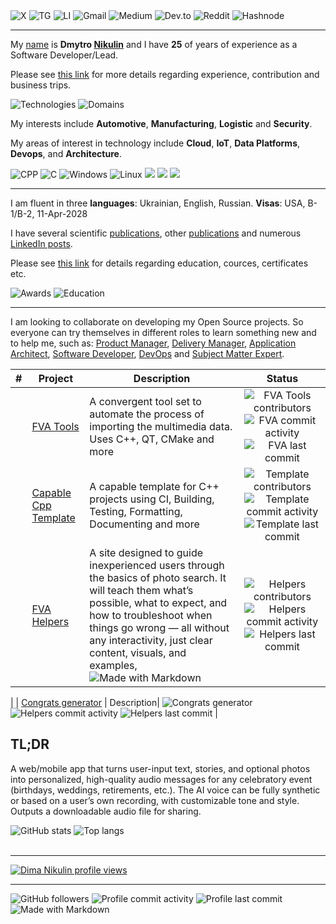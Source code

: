 <div>
<img alt="X" src="https://img.shields.io/badge/DmytroNikulin-1DA1F2?style=for-the-badge&logo=twitter&logoColor=white"/>
<img alt="TG" src="https://img.shields.io/badge/dimanikulin79-2CA5E0?style=for-the-badge&logo=telegram&logoColor=white"/>
<img alt="LI" src="https://img.shields.io/badge/dimanikulin-0077B5?style=for-the-badge&logo=linkedin&logoColor=white"/>
<img alt="Gmail" src="https://img.shields.io/badge/dimanikulin-D14836?style=for-the-badge&logo=gmail&logoColor=white"/>
<img alt="Medium" src="https://img.shields.io/badge/dimanikulin_43511-12100E?style=for-the-badge&logo=medium&logoColor=white"/>
<img alt="Dev.to" src="https://img.shields.io/badge/dimanikulin-0A0A0A?style=for-the-badge&logo=dev.to&logoColor=white"/>
<img alt="Reddit" src="https://img.shields.io/badge/dimanikulin-FF4500?style=for-the-badge&logo=reddit&logoColor=white"/>
<img alt="Hashnode" src="https://img.shields.io/badge/dimanikulin-2962FF?style=for-the-badge&logo=hashnode&logoColor=white"/>
</div>

---

My [name](./MyBio_en.md) is **Dmytro [Nikulin](./HistorySecondName_ru.md)** and I have **25** of years of experience as a Software Developer/Lead.

Please see [this link](./MyExperience.md) for more details regarding experience, contribution and business trips.

<div>
<img alt="Technologies" src="https://github-readme-stats.vercel.app/api/gist?id=7ff91d7c5a029de32a04b40bba890998"/>
<img alt="Domains" src="https://github-readme-stats.vercel.app/api/gist?id=a7e18d8123709bc2645a742a1dbc232e"/>
</div>

My interests include **Automotive**, **Manufacturing**, **Logistic** and **Security**.

My areas of interest in technology include **Cloud**, **IoT**, **Data Platforms**, **Devops**, and **Architecture**.

<div>
<img alt="CPP" src="https://img.shields.io/badge/C%2B%2B-00599C?style=for-the-badge&logo=c%2B%2B&logoColor=white"/>
<img alt="C" src="https://img.shields.io/badge/C-00599C?style=for-the-badge&logo=c&logoColor=white"/>
<img alt="Windows" src="https://img.shields.io/badge/Windows-0078D6?style=for-the-badge&logo=windows&logoColor=white"/>
<img alt="Linux" src="https://img.shields.io/badge/Linux-FCC624?style=for-the-badge&logo=linux&logoColor=black"/>
<img src="https://img.shields.io/badge/Oracle-F80000?style=for-the-badge&logo=Oracle&logoColor=white"/>
<img src="https://img.shields.io/badge/SQLite-07405E?style=for-the-badge&logo=sqlite&logoColor=white"/>
<img src="https://img.shields.io/badge/GIT-E44C30?style=for-the-badge&logo=git&logoColor=white"/>
</div>

---

I am fluent in three **languages**: Ukrainian, English, Russian. **Visas**: USA, B-1/B-2, 11-Apr-2028

I have several scientific [publications](./MySciencePublications.md), other [publications](./MyPublications.md) and numerous [LinkedIn posts](./MyLinkedInPosts.md).

Please see [this link](./MyEducation.md) for details regarding education, cources, certificates etc.

<div>
<img alt="Awards" src="https://github-readme-stats.vercel.app/api/gist?id=67fd1012dd1c668aeb6c88ba98ffc7af"/>
<img alt="Education" src="https://github-readme-stats.vercel.app/api/gist?id=1ce3421ecd4b81519d6f080a3260bcaa"/>
</div>

---

I am looking to collaborate on developing my Open Source projects. So everyone can try themselves in different roles to learn something new and to help me, such as: [Product Manager](./WhatILearnedAsProductManager_en.md), [Delivery Manager](./WhatILearnedAsDeliveryManager_en.md),
[Application Architect](./WhatILearnedAsAppArchitect_en.md), [Software Developer](./WhatILearnedAsSoftwareDeveloper_en.md), [DevOps](./WhatILearnedAsDevOps_en.md) and [Subject Matter Expert](./WhatILearnedAsSubjectMatterExpert_en.md).

| # | Project                     | Description| Status         |
| - | ----------------------------|------------|:--------------:|
|  | [FVA Tools](https://github.com/dimanikulin/fva) | A convergent tool set to automate the process of importing the multimedia data. Uses C++, QT, CMake and more | <img alt="FVA Tools contributors" src="https://img.shields.io/github/contributors/dimanikulin/fva"> <img alt="FVA commit activity" src="https://img.shields.io/github/commit-activity/m/dimanikulin/fva"> <img alt="FVA last commit" src="https://img.shields.io/github/last-commit/dimanikulin/fva"> |
|  | [Capable Cpp Template](<https://github.com/dimanikulin/capable-cpp-template>) | A capable template for C++ projects using CI, Building, Testing, Formatting, Documenting and more | <img alt="Template contributors" src="https://img.shields.io/github/contributors/dimanikulin/capable-cpp-template"> <img alt="Template commit activity" src="https://img.shields.io/github/commit-activity/m/dimanikulin/capable-cpp-template"> <img alt="Template last commit" src="https://img.shields.io/github/last-commit/dimanikulin/capable-cpp-template"> |
|  | [FVA Helpers](https://github.com/dimanikulin/fva-helpers) | A site designed to guide inexperienced users through the basics of photo search. It will teach them what’s possible, what to expect, and how to troubleshoot when things go wrong — all without any interactivity, just clear content, visuals, and examples, <img alt="Made with Markdown" src="https://img.shields.io/badge/Made%20with-Markdown-1f425f.svg"/> | <img alt="Helpers contributors" src="https://img.shields.io/github/contributors/dimanikulin/fva-helpers"> <img alt="Helpers commit activity" src="https://img.shields.io/github/commit-activity/m/dimanikulin/fva-helpers"> <img alt="Helpers last commit" src="https://img.shields.io/github/last-commit/dimanikulin/fva-helpers"> |

|  | [Congrats generator](https://github.com/dimanikulin/shoko-generation)  | Description|  <img alt="Congrats generator" src="https://img.shields.io/github/contributors/dimanikulin/shoko-generation"> <img alt="Helpers commit activity" src="https://img.shields.io/github/commit-activity/m/dimanikulin/shoko-generation"> <img alt="Helpers last commit" src="https://img.shields.io/github/last-commit/dimanikulin/shoko-generation">         |

## TL;DR
A web/mobile app that turns user-input text, stories, and optional photos into personalized, high-quality audio messages for any celebratory event (birthdays, weddings, retirements, etc.). The AI voice can be fully synthetic or based on a user’s own recording, with customizable tone and style. Outputs a downloadable audio file for sharing.

<div>
<img alt="GitHub stats" src="https://github-readme-stats.vercel.app/api?username=dimanikulin&show_icons=true&theme=transparent"/>
<img alt="Top langs" src="https://github-readme-stats.vercel.app/api/top-langs/?username=dimanikulin&layout=compact&&langs_count=5"/>
</div>

</br>

---

[![Dima Nikulin profile views](https://u8views.com/api/v1/github/profiles/4226351/views/day-week-month-total-count.svg)](https://u8views.com/github/dimanikulin)

---

<div>

<img alt="GitHub followers" src="https://img.shields.io/github/followers/dimanikulin?style=social">
<img alt="Profile commit activity" src="https://img.shields.io/github/commit-activity/m/dimanikulin/dimanikulin">
<img alt="Profile last commit" src="https://img.shields.io/github/last-commit/dimanikulin/dimanikulin">
<img alt="Made with Markdown" src="https://img.shields.io/badge/Made%20with-Markdown-1f425f.svg"/>

</div>
